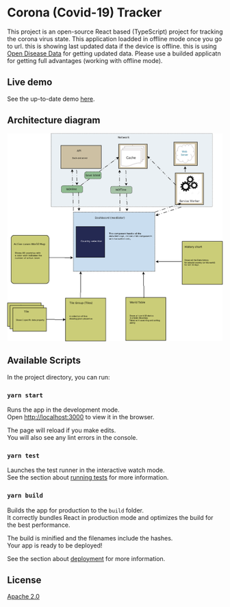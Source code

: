 # Corona (Covid-19) Tracker

This project is an open-source React based (TypeScript) project for tracking the corona virus state. This application loadded in offline mode once you go to url. this is showing last updated data if the device is offline. this is using [Open Disease Data](https://corona.lmao.ninja/docs/) for getting updated data. Please use a builded applicatn for getting full advantages (working with offline mode).

## Live demo

See the up-to-date demo [here](https://canvas-joy-286604.el.r.appspot.com).

## Architecture diagram

![architecture Diagram](public/covid-19-tracker-architecture-diagram.png)

## Available Scripts

In the project directory, you can run:

### `yarn start`

Runs the app in the development mode.<br /> Open [http://localhost:3000](http://localhost:3000) to view it in the browser.

The page will reload if you make edits.<br /> You will also see any lint errors in the console.

### `yarn test`

Launches the test runner in the interactive watch mode.<br /> See the section about [running tests](https://facebook.github.io/create-react-app/docs/running-tests) for more information.

### `yarn build`

Builds the app for production to the `build` folder.<br /> It correctly bundles React in production mode and optimizes the build for the best performance.

The build is minified and the filenames include the hashes.<br /> Your app is ready to be deployed!

See the section about [deployment](https://facebook.github.io/create-react-app/docs/deployment) for more information.

## License

[Apache 2.0](https://www.apache.org/licenses/LICENSE-2.0)
